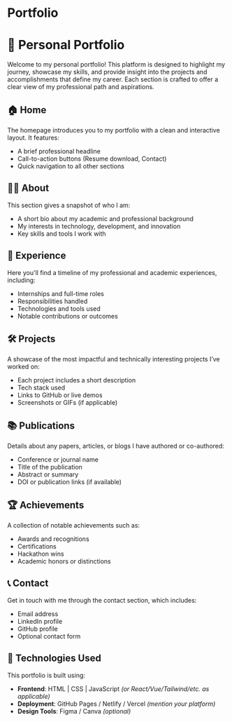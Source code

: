 # Portfolio
# 🌟 Personal Portfolio

Welcome to my personal portfolio! This platform is designed to highlight my journey, showcase my skills, and provide insight into the projects and accomplishments that define my career. Each section is crafted to offer a clear view of my professional path and aspirations.

## 🏠 Home

The homepage introduces you to my portfolio with a clean and interactive layout. It features:

- A brief professional headline
- Call-to-action buttons (Resume download, Contact)
- Quick navigation to all other sections

## 👩‍💻 About

This section gives a snapshot of who I am:

- A short bio about my academic and professional background
- My interests in technology, development, and innovation
- Key skills and tools I work with

## 💼 Experience

Here you'll find a timeline of my professional and academic experiences, including:

- Internships and full-time roles
- Responsibilities handled
- Technologies and tools used
- Notable contributions or outcomes

## 🛠️ Projects

A showcase of the most impactful and technically interesting projects I’ve worked on:

- Each project includes a short description
- Tech stack used
- Links to GitHub or live demos
- Screenshots or GIFs (if applicable)

## 📚 Publications

Details about any papers, articles, or blogs I have authored or co-authored:

- Conference or journal name
- Title of the publication
- Abstract or summary
- DOI or publication links (if available)

## 🏆 Achievements

A collection of notable achievements such as:

- Awards and recognitions
- Certifications
- Hackathon wins
- Academic honors or distinctions

## 📞 Contact

Get in touch with me through the contact section, which includes:

- Email address
- LinkedIn profile
- GitHub profile
- Optional contact form

## 🚀 Technologies Used

This portfolio is built using:

- **Frontend**: HTML | CSS | JavaScript *(or React/Vue/Tailwind/etc. as applicable)*
- **Deployment**: GitHub Pages / Netlify / Vercel *(mention your platform)*
- **Design Tools**: Figma / Canva *(optional)*

